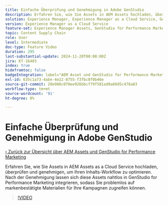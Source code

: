 ```yaml
---
title: Einfache Überprüfung und Genehmigung in Adobe GenStudio
description: Erfahren Sie, wie Sie Assets in AEM Assets hochladen, überprüfen und genehmigen, um sie in GenStudio for Performance Marketing verfügbar zu machen.
solution: Experience Manager, Experience Manager as a Cloud Service, GenStudio for Performance Marketing
version: Experience Manager as a Cloud Service
feature-set: Experience Manager Assets, GenStudio for Performance Marketing
topic: Content Supply Chain
role: User
level: Intermediate
doc-type: Feature Video
duration: 295
last-substantial-update: 2024-11-20T00:00:00Z
jira: KT-16483
index: true
hidefromtoc: false
badgeIntegration: label="AEM Asset und GenStudio for Performance Marketing" type="positive"
exl-id: 635c1a73-4abe-4e22-8755-f3fbc8f0b46e
source-git-commit: 20e988c078ee926bbcf79f581ad9a60d5c478a83
workflow-type: tm+mt
source-wordcount: '91'
ht-degree: 0%

---
```


# Einfache Überprüfung und Genehmigung in Adobe GenStudio

[‹ Zurück zur Übersicht über AEM Assets und GenStudio for Performance Marketing](./overview.md)

Erfahren Sie, wie Sie Assets in AEM Assets as a Cloud Service hochladen, überprüfen und genehmigen, um Ihren Inhalts-Workflow zu optimieren. Nach der Genehmigung lassen sich diese Assets nahtlos in GenStudio for Performance Marketing integrieren, sodass Sie problemlos auf markenbestätigte Materialien für Ihre Kampagnen zugreifen können.

>[!VIDEO](https://video.tv.adobe.com/v/3439297/?learn=on&enablevpops&captions=ger)
